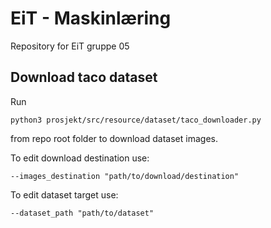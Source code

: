 # EiT - Maskinlæring
Repository for EiT gruppe 05

## Download taco dataset

Run

```
python3 prosjekt/src/resource/dataset/taco_downloader.py
```

from repo root folder to download dataset images.

To edit download destination use:

```
--images_destination "path/to/download/destination"
```

To edit dataset target use:

```
--dataset_path "path/to/dataset"
```
